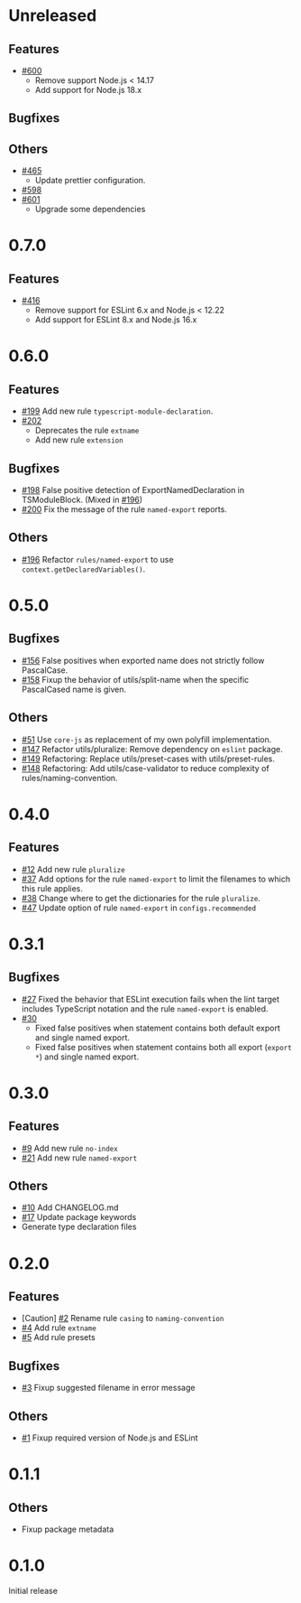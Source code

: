 # Unreleased

## Features

- [#600](https://github.com/epaew/eslint-plugin-filenames-simple/pull/600)
  - Remove support Node.js < 14.17
  - Add support for Node.js 18.x

## Bugfixes

## Others

- [#465](https://github.com/epaew/eslint-plugin-filenames-simple/pull/465)
  - Update prettier configuration.
- [#598](https://github.com/epaew/eslint-plugin-filenames-simple/pull/598)
- [#601](https://github.com/epaew/eslint-plugin-filenames-simple/pull/601)
  - Upgrade some dependencies

# 0.7.0

## Features

- [#416](https://github.com/epaew/eslint-plugin-filenames-simple/pull/416)
  - Remove support for ESLint 6.x and Node.js < 12.22
  - Add support for ESLint 8.x and Node.js 16.x

# 0.6.0

## Features

- [#199](https://github.com/epaew/eslint-plugin-filenames-simple/pull/199)
  Add new rule `typescript-module-declaration`.
- [#202](https://github.com/epaew/eslint-plugin-filenames-simple/pull/202)
  - Deprecates the rule `extname`
  - Add new rule `extension`

## Bugfixes

- [#198](https://github.com/epaew/eslint-plugin-filenames-simple/pull/198)
  False positive detection of ExportNamedDeclaration in TSModuleBlock. (Mixed in [#196](https://github.com/epaew/eslint-plugin-filenames-simple/pull/196))
- [#200](https://github.com/epaew/eslint-plugin-filenames-simple/pull/200)
  Fix the message of the rule `named-export` reports.

## Others

- [#196](https://github.com/epaew/eslint-plugin-filenames-simple/pull/196)
  Refactor `rules/named-export` to use `context.getDeclaredVariables()`.

# 0.5.0

## Bugfixes

- [#156](https://github.com/epaew/eslint-plugin-filenames-simple/pull/156)
  False positives when exported name does not strictly follow PascalCase.
- [#158](https://github.com/epaew/eslint-plugin-filenames-simple/pull/158)
  Fixup the behavior of utils/split-name when the specific PascalCased name is given.

## Others

- [#51](https://github.com/epaew/eslint-plugin-filenames-simple/pull/51)
  Use `core-js` as replacement of my own polyfill implementation.
- [#147](https://github.com/epaew/eslint-plugin-filenames-simple/pull/147)
  Refactor utils/pluralize: Remove dependency on `eslint` package.
- [#149](https://github.com/epaew/eslint-plugin-filenames-simple/pull/149)
  Refactoring: Replace utils/preset-cases with utils/preset-rules.
- [#148](https://github.com/epaew/eslint-plugin-filenames-simple/pull/148)
  Refactoring: Add utils/case-validator to reduce complexity of rules/naming-convention.

# 0.4.0

## Features

- [#12](https://github.com/epaew/eslint-plugin-filenames-simple/pull/12) Add new rule `pluralize`
- [#37](https://github.com/epaew/eslint-plugin-filenames-simple/pull/37)
  Add options for the rule `named-export` to limit the filenames to which this rule applies.
- [#38](https://github.com/epaew/eslint-plugin-filenames-simple/pull/38)
  Change where to get the dictionaries for the rule `pluralize`.
- [#47](https://github.com/epaew/eslint-plugin-filenames-simple/pull/47)
  Update option of rule `named-export` in `configs.recommended`

# 0.3.1

## Bugfixes

- [#27](https://github.com/epaew/eslint-plugin-filenames-simple/pull/27)
  Fixed the behavior that ESLint execution fails when the lint target includes TypeScript notation and the rule `named-export` is enabled.
- [#30](https://github.com/epaew/eslint-plugin-filenames-simple/pull/30)
  - Fixed false positives when statement contains both default export and single named export.
  - Fixed false positives when statement contains both all export (`export *`) and single named export.

# 0.3.0

## Features

- [#9](https://github.com/epaew/eslint-plugin-filenames-simple/pull/9) Add new rule `no-index`
- [#21](https://github.com/epaew/eslint-plugin-filenames-simple/pull/21) Add new rule `named-export`

## Others

- [#10](https://github.com/epaew/eslint-plugin-filenames-simple/pull/10) Add CHANGELOG.md
- [#17](https://github.com/epaew/eslint-plugin-filenames-simple/pull/17) Update package keywords
- Generate type declaration files

# 0.2.0

## Features

- [Caution] [#2](https://github.com/epaew/eslint-plugin-filenames-simple/pull/2) Rename rule `casing` to `naming-convention`
- [#4](https://github.com/epaew/eslint-plugin-filenames-simple/pull/4) Add rule `extname`
- [#5](https://github.com/epaew/eslint-plugin-filenames-simple/pull/5) Add rule presets

## Bugfixes

- [#3](https://github.com/epaew/eslint-plugin-filenames-simple/pull/3) Fixup suggested filename in error message

## Others

- [#1](https://github.com/epaew/eslint-plugin-filenames-simple/pull/1) Fixup required version of Node.js and ESLint

# 0.1.1

## Others

- Fixup package metadata

# 0.1.0

Initial release

